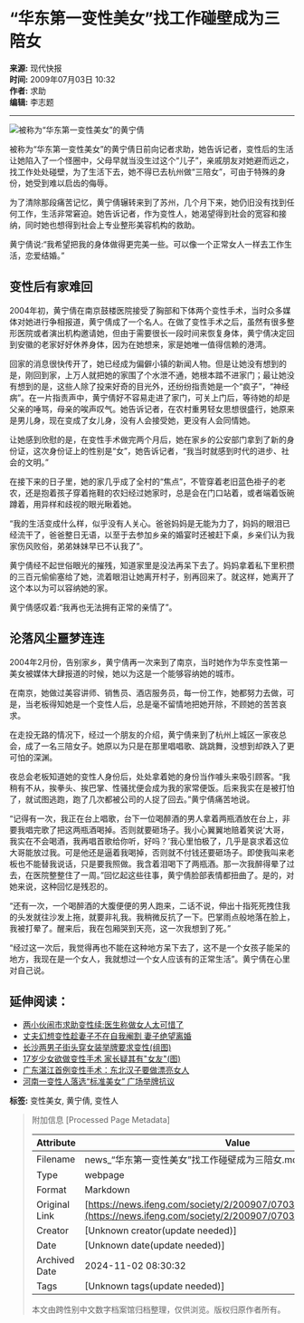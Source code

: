 # “华东第一变性美女”找工作碰壁成为三陪女

**来源:** 现代快报  
**时间:** 2009年07月03日 10:32  
**作者:** 求助  
**编辑:** 李志题  

---

![被称为“华东第一变性美女”的黄宁倩](http://img.ifeng.com/hres/200907/03/10/8d2862e4158ed1dcbb97a6c14bd3ede5.jpg)

被称为“华东第一变性美女”的黄宁倩日前向记者求助，她告诉记者，变性后的生活让她陷入了一个怪圈中，父母早就当没生过这个“儿子”，亲戚朋友对她避而远之，找工作处处碰壁，为了生活下去，她不得已去杭州做“三陪女”，可由于特殊的身份，她受到难以启齿的侮辱。

为了清除那段痛苦记忆，黄宁倩辗转来到了苏州，几个月下来，她仍旧没有找到任何工作，生活非常窘迫。她告诉记者，作为变性人，她渴望得到社会的宽容和接纳，同时她也想得到社会上专业整形美容机构的救助。

黄宁倩说:“我希望把我的身体做得更完美一些。可以像一个正常女人一样去工作生活，恋爱结婚。”

## 变性后有家难回

2004年初，黄宁倩在南京鼓楼医院接受了胸部和下体两个变性手术，当时众多媒体对她进行争相报道，黄宁倩成了一个名人。在做了变性手术之后，虽然有很多整形医院或者演出机构邀请她，但由于需要很长一段时间来恢复身体，黄宁倩决定回到安徽的老家好好休养身体，因为在她想来，家是她唯一值得信赖的港湾。

回家的消息很快传开了，她已经成为偏僻小镇的新闻人物。但是让她没有想到的是，刚回到家，上万人就把她的家围了个水泄不通，她根本踏不进家门；最让她没有想到的是，这些人除了投来好奇的目光外，还纷纷指责她是一个“疯子”，“神经病”。在一片指责声中，黄宁倩好不容易走进了家门，可关上门后，等待她的却是父亲的唾骂，母亲的唉声叹气。她告诉记者，在农村重男轻女思想很盛行，她原来是男儿身，现在变成了女儿身，没有人会接受她，更没有人会同情她。

让她感到欣慰的是，在变性手术做完两个月后，她在家乡的公安部门拿到了新的身份证，这次身份证上的性别是“女”，她告诉记者，“我当时就感到时代的进步、社会的文明。”

在接下来的日子里，她的家几乎成了全村的“焦点”，不管穿着老旧蓝色褂子的老农，还是抱着孩子穿着拖鞋的农妇经过她家时，总是会在门口站着，或者端着饭碗蹲着，用异样和歧视的眼光瞅着她。

“我的生活变成什么样，似乎没有人关心。爸爸妈妈是无能为力了，妈妈的眼泪已经流干了，爸爸整日无语，以至于去参加乡亲的婚宴时还被赶下桌，乡亲们认为我家伤风败俗，弟弟妹妹早已不认我了”。

黄宁倩经不起世俗眼光的摧残，知道家里是没法再呆下去了。妈妈拿着私下里积攒的三百元偷偷塞给了她，流着眼泪让她离开村子，别再回来了。就这样，她离开了这个本以为可以容纳她的家。

黄宁倩感叹着:“我再也无法拥有正常的亲情了”。

## 沦落风尘噩梦连连

2004年2月份，告别家乡，黄宁倩再一次来到了南京，当时她作为华东变性第一美女被媒体大肆报道的时候，她以为这是一个能够容纳她的城市。

在南京，她做过美容讲师、销售员、酒店服务员，每一份工作，她都努力去做，可是，当老板得知她是一个变性人后，总是毫不留情地把她开除，不顾她的苦苦哀求。

在走投无路的情况下，经过一个朋友的介绍，黄宁倩来到了杭州上城区一家夜总会，成了一名三陪女子。她原以为只是在那里唱唱歌、跳跳舞，没想到却跌入了更可怕的深渊。

夜总会老板知道她的变性人身份后，处处拿着她的身份当作噱头来吸引顾客。“我稍有不从，挨拳头、挨巴掌、性骚扰便会成为我的家常便饭。后来我实在是被打怕了，就试图逃跑，跑了几次都被公司的人捉了回去。”黄宁倩痛苦地说。

“记得有一次，我正在台上唱歌，台下一位喝醉酒的男人拿着两瓶酒放在台上，非要我唱完歌了把这两瓶酒喝掉。否则就要砸场子。我小心翼翼地赔着笑说‘大哥，我实在不会喝酒，我再唱首歌给你听，好吗？’我心里怕极了，几乎是哀求着这位大哥能放过我。可是他还是逼着我喝掉，否则就不付钱还要砸场子。即使我叫来老板也不能替我说话，只是要我照做。我含着泪喝下了两瓶酒。那一次我醉得晕了过去，在医院整整住了一周。”回忆起这些往事，黄宁倩脸部表情都扭曲了。是的，对她来说，这种回忆是残忍的。

“还有一次，一个喝醉酒的大腹便便的男人跑来，二话不说，伸出十指死死拽住我的头发就往沙发上拖，就要非礼我。我稍微反抗了一下。巴掌雨点般地落在脸上，我被打晕了。醒来后，我在包厢哭到天亮，这一次我想到了死。”

“经过这一次后，我觉得再也不能在这种地方呆下去了，这不是一个女孩子能呆的地方，我现在是一个女人，我就想过一个女人应该有的正常生活”。黄宁倩在心里对自己说。

## 延伸阅读：

- [两小伙闹市求助变性续:医生称做女人太可惜了](http://news.ifeng.com/society/2/200905/0521_344_1168463.shtml)
- [丈夫幻想变性趁妻子不在自我阉割 妻子绝望离婚](http://news.ifeng.com/society/2/200905/0518_344_1162468.shtml)
- [长沙两男子街头穿女装举牌要求变性(组图)](http://news.ifeng.com/society/2/200904/0415_344_1107513.shtml)
- [17岁少女欲做变性手术 家长疑其有"女友"(图)](http://news.ifeng.com/society/2/200903/0317_344_1064342.shtml)
- [广东湛江首例变性手术：东北汉子要做漂亮女人](http://news.ifeng.com/society/2/200903/0311_344_1054934.shtml)
- [河南一变性人落选“标准美女” 广场举牌抗议](http://news.ifeng.com/society/2/200901/0108_344_958361.shtml)

**标签:** 变性美女, 黄宁倩, 变性人

> 附加信息 [Processed Page Metadata]
>
> | Attribute       | Value                                  |
> |-----------------|----------------------------------------|
> | Filename        | news_“华东第一变性美女”找工作碰壁成为三陪女.md                             |
> | Type            | webpage                                 |
> | Format          | Markdown                               |
> | Original Link   | [https://news.ifeng.com/society/2/200907/0703_344_1232112.shtml](https://news.ifeng.com/society/2/200907/0703_344_1232112.shtml)                       |
> | Creator         | [Unknown creator(update needed)]                              |
> | Date            | [Unknown date(update needed)]                                 |
> | Archived Date   | 2024-11-02 08:30:32                             |
> | Tags            | [Unknown tags(update needed)]                                 |
>
> 本文由跨性别中文数字档案馆归档整理，仅供浏览。版权归原作者所有。
>
